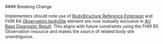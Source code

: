 <div class="stu-note" markdown="1">
#### Breaking Change

 Implementers should note use of [BodyStructure Reference Extension](http://hl7.org/fhir/StructureDefinition/bodySite) and FHIR R4 [Observation.bodySite](https://hl7.org/fhir/r4/observation-definitions.html#Observation.bodySite) element are now mutually exclusive in [AU Base Diagnostic Result](StructureDefinition-au-diagnosticresult.html). This aligns with future constraints using the FHIR R5 Observation resource and makes the source of related body site unambiguous.
 </div>